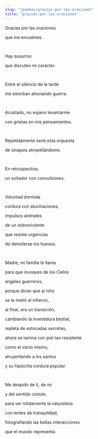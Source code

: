 ```yaml
---
slug: "/poemas/gracias-por-las-oraciones"
title: "gracias-por-las-oraciones"
---
```

Gracias por las oraciones

que me envuelves.

&nbsp;

Hay susurros

que discuten mi carácter.

&nbsp;

Entre el silencio de la tarde

me estorban atronando guerra.

&nbsp;

Acostado, no espero levantarme

con grietas en mis pensamientos.

&nbsp;

Repetidamente sentí esta orquesta

de sinapsis atropellándome.

&nbsp;

En retrospectiva,

un soñador con convulsiones.

&nbsp;

Voluntad dormida

cordura con alucinaciones,

impulsos animales

de un sobreviviente

que resiste urgencias

de demolerse los huesos.

&nbsp;

Madre, mi familia te llama

para que invoques de los Cielos

ángeles guerreros,

porque dicen que al niño

se le metió el infierno,

al final, era un transición,

cambiando la investidura bestial,

repleta de estocadas secretas,

ahora se lamina con piel tan resistente

como el vacío mismo,

ahuyentando a los santos

y su hipócrita cordura popular.

&nbsp;

Me despido de ti, de mi

y del sentido común,

para ver nítidamente la naturaleza

con lentes de tranquilidad,

fotografiando las bellas interacciones

que el mundo representa.